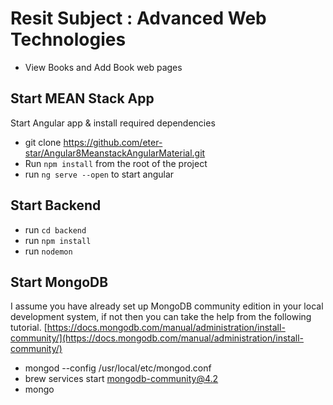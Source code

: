 # Resit Subject : Advanced Web Technologies
-  View Books and Add Book web pages


## Start MEAN Stack App
Start Angular app & install required dependencies
- git clone https://github.com/eter-star/Angular8MeanstackAngularMaterial.git
- Run `npm install` from the root of the project
- run `ng serve --open` to start angular

## Start Backend
- run `cd backend`
- run `npm install`
- run `nodemon`

## Start MongoDB
I assume you have already set up MongoDB community edition in your local development system, if not then you can take the help from the following tutorial. [https://docs.mongodb.com/manual/administration/install-community/](https://docs.mongodb.com/manual/administration/install-community/)

- mongod --config /usr/local/etc/mongod.conf
- brew services start mongodb-community@4.2
- mongo
